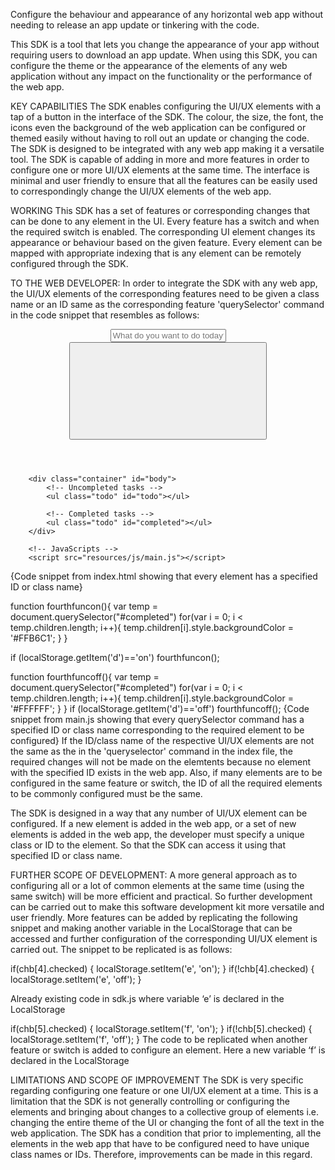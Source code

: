 Configure the behaviour and appearance of any horizontal web app without needing to release an app update or tinkering with the code.
 
This SDK is a tool that lets you change the appearance of your app without requiring users to download an app update. When using this SDK, you can configure the theme or the appearance of the elements of any web application without any impact on the functionality or the performance of the web app.

KEY CAPABILITIES
The SDK enables configuring the UI/UX elements with a tap of a button in the interface of the SDK. The colour, the size, the font, the icons even the background of the web application can be configured or themed easily without having to roll out an update or changing the code. The SDK is designed to be integrated with any web app making it a versatile tool. The SDK is capable of adding in more and more features in order to configure one or more UI/UX elements at the same time. The interface is minimal and user friendly to ensure that all the features can be easily used to correspondingly change the UI/UX elements of the web app.

WORKING
This SDK has a set of features or corresponding changes that can be done to any element in the UI. Every feature has a switch and when the required switch is enabled. The corresponding UI element changes its appearance or behaviour based on the given feature. Every element can be mapped with appropriate indexing that is any element can be remotely configured through the SDK. 

TO THE WEB DEVELOPER:
In order to integrate the SDK with any web app, the UI/UX elements of the corresponding features need to be given a class name or an ID same as the corresponding feature 'querySelector' command in the code snippet that resembles as follows:
<header id = head>
            <input type="text" placeholder="What do you want to do today?" id="item">
            <button id="add">
                <svg version="1.1" ></svg>
            </button>
        </header>

        <div class="container" id="body">
            <!-- Uncompleted tasks -->
            <ul class="todo" id="todo"></ul>

            <!-- Completed tasks -->
            <ul class="todo" id="completed"></ul>
        </div>

        <!-- JavaScripts -->
        <script src="resources/js/main.js"></script>
{Code snippet from index.html showing that every element has a specified ID or class name}

function fourthfuncon(){
      var temp = document.querySelector("#completed")
      for(var i = 0; i < temp.children.length; i++){
        temp.children[i].style.backgroundColor = '#FFB6C1';
      }
    }
       
  if (localStorage.getItem('d')=='on')
        fourthfuncon();
      
      
  function fourthfuncoff(){
      var temp = document.querySelector("#completed")
      for(var i = 0; i < temp.children.length; i++){
      temp.children[i].style.backgroundColor = '#FFFFFF';
        }
    }
    if (localStorage.getItem('d')=='off')
          fourthfuncoff();
{Code snippet from main.js showing that every querySelector command has a specified ID or class name corresponding to the required element to be configured}
If the ID/class name of the respective UI/UX elements are not the same as the in the 'queryselector' command in the index file, the required changes will not be made on the elemtents because no element with the specified ID exists in the web app. Also, if many elements are to be configured in the same feature or switch, the ID of all the required elements to be commonly configured must be the same.

The SDK is designed in a way that any number of UI/UX element can be configured. If a new element is added in the web app, or a set of new elements is added in the web app, the developer must specify a unique class or ID to the element. So that the SDK can access it using that specified ID or class name.

FURTHER SCOPE OF DEVELOPMENT:
A more general approach as to configuring all or a lot of common elements at the same time (using the same switch) will be more efficient and practical. So further development can be carried out to make this software development kit more versatile and user friendly. 
More features can be added by replicating the following snippet and making another variable in the LocalStorage that can be accessed and further configuration of the corresponding UI/UX element is carried out. 
The snippet to be replicated is as follows:

if(chb[4].checked)
                {
                   localStorage.setItem('e', 'on');
                }
                if(!chb[4].checked)
                {
                   localStorage.setItem('e', 'off');
                }

Already existing code in sdk.js where variable ‘e’ is declared in the LocalStorage

if(chb[5].checked)
                {
                   localStorage.setItem('f', 'on');
                }
                if(!chb[5].checked)
                {
                   localStorage.setItem('f', 'off');
                }
The code to be replicated when another feature or switch is added to configure an element. Here a new variable ‘f’ is declared in the LocalStorage

LIMITATIONS AND SCOPE OF IMPROVEMENT
The SDK is very specific regarding configuring one feature or one UI/UX element at a time. This is a limitation that the SDK is not generally controlling or configuring the elements and bringing about changes to a collective group of elements i.e. changing the entire theme of the UI or changing the font of all the text in the web application. The SDK has a condition that prior to implementing, all the elements in the web app that have to be configured need to have unique class names or IDs.
Therefore, improvements can be made in this regard.
